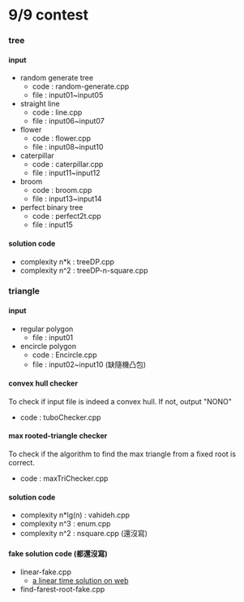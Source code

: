 # 9/9 contest
### tree
#### input
* random generate tree
  * code : random-generate.cpp
  * file : input01~input05
* straight line
  * code : line.cpp
  * file : input06~input07
* flower
  * code : flower.cpp
  * file : input08~input10
* caterpillar
  * code : caterpillar.cpp
  * file : input11~input12
* broom
  * code : broom.cpp
  * file : input13~input14
* perfect binary tree
  * code : perfect2t.cpp
  * file : input15
#### solution code
* complexity n*k : treeDP.cpp
* complexity n^2 : treeDP-n-square.cpp
### triangle
#### input
* regular polygon
  * file : input01
* encircle polygon
  * code : Encircle.cpp
  * file : input02~input10
(缺隨機凸包)
#### convex hull checker
To check if input file is indeed a convex hull. If not, output "NONO"
* code : tuboChecker.cpp
#### max rooted-triangle checker
To check if the algorithm to find the max triangle from a fixed root is correct.
* code : maxTriChecker.cpp
#### solution code
* complexity n*lg(n) : vahideh.cpp
* complexity n^3 : enum.cpp
* complexity n^2 : nsquare.cpp (還沒寫)
#### fake solution code (都還沒寫)
* linear-fake.cpp
  * [a linear time solution on web](https://stackoverflow.com/questions/1621364/how-to-find-largest-triangle-in-convex-hull-aside-from-brute-force-search)
* find-farest-root-fake.cpp
